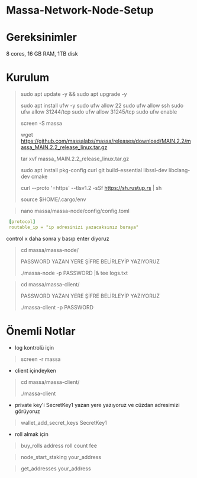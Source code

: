 # Massa-Network-Node-Setup

# Gereksinimler
8 cores, 16 GB RAM, 1TB disk

# Kurulum

> sudo apt update -y && sudo apt upgrade -y
> 
> sudo apt install ufw -y
> sudo ufw allow 22
> sudo ufw allow ssh
> sudo ufw allow 31244/tcp
> sudo ufw allow 31245/tcp 
> sudo ufw enable 
> 
> screen -S massa
> 
> wget https://github.com/massalabs/massa/releases/download/MAIN.2.2/massa_MAIN.2.2_release_linux.tar.gz
> 
> tar xvf massa_MAIN.2.2_release_linux.tar.gz
> 
> sudo apt install pkg-config curl git build-essential libssl-dev libclang-dev cmake
> 
> curl --proto '=https' --tlsv1.2 -sSf https://sh.rustup.rs | sh
> 
> source $HOME/.cargo/env

> nano massa/massa-node/config/config.toml
```yaml
 [protocol]
 routable_ip = "ip adresinizi yazacaksınız buraya"
```
control x daha sonra y basıp enter diyoruz

> cd massa/massa-node/
> 
> PASSWORD YAZAN YERE ŞİFRE BELİRLEYİP YAZIYORUZ
> 
> ./massa-node -p PASSWORD |& tee logs.txt

> cd massa/massa-client/
> 
> PASSWORD YAZAN YERE ŞİFRE BELİRLEYİP YAZIYORUZ
> 
> ./massa-client -p PASSWORD

# Önemli Notlar
+ log kontrolü için
> 
> screen -r massa
> 
+ client içindeyken
> 
> cd massa/massa-client/
> 
> ./massa-client
> 
+ private key'i SecretKey1 yazan yere yazıyoruz ve cüzdan adresimizi görüyoruz
> 
> wallet_add_secret_keys SecretKey1
> 
+ roll almak için

> buy_rolls address roll count fee

> node_start_staking your_address

> get_addresses your_address

